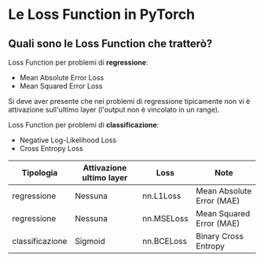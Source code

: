 # Le Loss Function in PyTorch

## Quali sono le Loss Function che tratterò?

Loss Function per problemi di **regressione**:
* Mean Absolute Error Loss
* Mean Squared Error Loss

Si deve aver presente che nei problemi di regressione tipicamente non vi è attivazione sull'ultimo layer (l'output non è vincolato in un range).

Loss Function per problemi di **classificazione**:
* Negative Log-Likelihood Loss
* Cross Entropy Loss

|Tipologia         |Attivazione ultimo layer | Loss        | Note                      |
|------------------|-------------------------|-------------|---------------------------|
| regressione      |   Nessuna               | nn.L1Loss   | Mean Absolute Error (MAE) |
| regressione      |   Nessuna               | nn.MSELoss  | Mean Squared Error (MAE)  |
| classificazione  |   Sigmoid               | nn.BCELoss  | Binary Cross Entropy      |  


